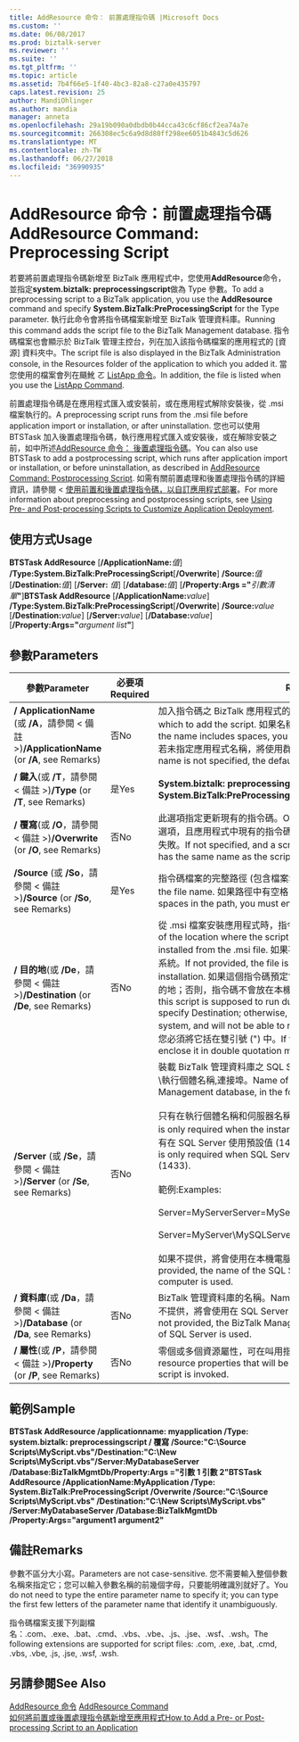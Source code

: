 ```yaml
---
title: AddResource 命令： 前置處理指令碼 |Microsoft Docs
ms.custom: ''
ms.date: 06/08/2017
ms.prod: biztalk-server
ms.reviewer: ''
ms.suite: ''
ms.tgt_pltfrm: ''
ms.topic: article
ms.assetid: 7b4f66e5-1f40-4bc3-82a8-c27a0e435797
caps.latest.revision: 25
author: MandiOhlinger
ms.author: mandia
manager: anneta
ms.openlocfilehash: 29a19b090a0dbdb0b44cca43c6cf86cf2ea74a7e
ms.sourcegitcommit: 266308ec5c6a9d8d80ff298ee6051b4843c5d626
ms.translationtype: MT
ms.contentlocale: zh-TW
ms.lasthandoff: 06/27/2018
ms.locfileid: "36990935"
---
```

# <a name="addresource-command-preprocessing-script"></a><span data-ttu-id="742f1-102">AddResource 命令：前置處理指令碼</span><span class="sxs-lookup"><span data-stu-id="742f1-102">AddResource Command: Preprocessing Script</span></span>
<span data-ttu-id="742f1-103">若要將前置處理指令碼新增至 BizTalk 應用程式中，您使用**AddResource**命令，並指定**system.biztalk: preprocessingscript**做為 Type 參數。</span><span class="sxs-lookup"><span data-stu-id="742f1-103">To add a preprocessing script to a BizTalk application, you use the **AddResource** command and specify **System.BizTalk:PreProcessingScript** for the Type parameter.</span></span> <span data-ttu-id="742f1-104">執行此命令會將指令碼檔案新增至 BizTalk 管理資料庫。</span><span class="sxs-lookup"><span data-stu-id="742f1-104">Running this command adds the script file to the BizTalk Management database.</span></span> <span data-ttu-id="742f1-105">指令碼檔案也會顯示於 BizTalk 管理主控台，列在加入該指令碼檔案的應用程式的 [資源] 資料夾中。</span><span class="sxs-lookup"><span data-stu-id="742f1-105">The script file is also displayed in the BizTalk Administration console, in the Resources folder of the application to which you added it.</span></span> <span data-ttu-id="742f1-106">當您使用的檔案會列在颾魤 ㄛ [ListApp 命令](../core/listapp-command.md)。</span><span class="sxs-lookup"><span data-stu-id="742f1-106">In addition, the file is listed when you use the [ListApp Command](../core/listapp-command.md).</span></span>  
  
 <span data-ttu-id="742f1-107">前置處理指令碼是在應用程式匯入或安裝前，或在應用程式解除安裝後，從 .msi 檔案執行的。</span><span class="sxs-lookup"><span data-stu-id="742f1-107">A preprocessing script runs from the .msi file before application import or installation, or after uninstallation.</span></span> <span data-ttu-id="742f1-108">您也可以使用 BTSTask 加入後置處理指令碼，執行應用程式匯入或安裝後，或在解除安裝之前，如中所述[AddResource 命令： 後置處理指令碼](../core/addresource-command-postprocessing-script.md)。</span><span class="sxs-lookup"><span data-stu-id="742f1-108">You can also use BTSTask to add a postprocessing script, which runs after application import or installation, or before uninstallation, as described in [AddResource Command: Postprocessing Script](../core/addresource-command-postprocessing-script.md).</span></span> <span data-ttu-id="742f1-109">如需有關前置處理和後置處理指令碼的詳細資訊，請參閱 <<c0> [ 使用前置和後置處理指令碼，以自訂應用程式部署](../core/using-pre-and-post-processing-scripts-to-customize-application-deployment.md)。</span><span class="sxs-lookup"><span data-stu-id="742f1-109">For more information about preprocessing and postprocessing scripts, see [Using Pre- and Post-processing Scripts to Customize Application Deployment](../core/using-pre-and-post-processing-scripts-to-customize-application-deployment.md).</span></span>  
  
## <a name="usage"></a><span data-ttu-id="742f1-110">使用方式</span><span class="sxs-lookup"><span data-stu-id="742f1-110">Usage</span></span>  
 <span data-ttu-id="742f1-111">**BTSTask AddResource** [**/ApplicationName:**<em>值</em>] **/Type:System.BizTalk:PreProcessingScript**[**/Overwrite**] **/Source:**<em>值</em>[**/Destination:**<em>值</em>] [**/Server:** <em>值</em>] [**/database:**<em>值</em>] [**/Property:Args ="**<em>引數清單</em>**"**]</span><span class="sxs-lookup"><span data-stu-id="742f1-111">**BTSTask AddResource** [**/ApplicationName:**<em>value</em>] **/Type:System.BizTalk:PreProcessingScript**[**/Overwrite**] **/Source:**<em>value</em> [**/Destination:**<em>value</em>] [**/Server:**<em>value</em>] [**/Database:**<em>value</em>][**/Property:Args="**<em>argument list</em>**"**]</span></span>  
  
## <a name="parameters"></a><span data-ttu-id="742f1-112">參數</span><span class="sxs-lookup"><span data-stu-id="742f1-112">Parameters</span></span>  
  
|<span data-ttu-id="742f1-113">參數</span><span class="sxs-lookup"><span data-stu-id="742f1-113">Parameter</span></span>|<span data-ttu-id="742f1-114">必要項</span><span class="sxs-lookup"><span data-stu-id="742f1-114">Required</span></span>|<span data-ttu-id="742f1-115">ReplTest1</span><span class="sxs-lookup"><span data-stu-id="742f1-115">Value</span></span>|  
|---------------|--------------|-----------|  
|<span data-ttu-id="742f1-116">**/ ApplicationName** (或 **/A**，請參閱 < 備註 >)</span><span class="sxs-lookup"><span data-stu-id="742f1-116">**/ApplicationName** (or **/A**, see Remarks)</span></span>|<span data-ttu-id="742f1-117">否</span><span class="sxs-lookup"><span data-stu-id="742f1-117">No</span></span>|<span data-ttu-id="742f1-118">加入指令碼之 BizTalk 應用程式的名稱。</span><span class="sxs-lookup"><span data-stu-id="742f1-118">Name of the BizTalk application to which to add the script.</span></span> <span data-ttu-id="742f1-119">如果名稱包含空格，您必須將它括在雙引號 (") 中。</span><span class="sxs-lookup"><span data-stu-id="742f1-119">If the name includes spaces, you must enclose it in double quotation marks (").</span></span> <span data-ttu-id="742f1-120">若未指定應用程式名稱，將使用群組預設的 BizTalk 應用程式。</span><span class="sxs-lookup"><span data-stu-id="742f1-120">If the application name is not specified, the default BizTalk application for the group is used.</span></span>|  
|<span data-ttu-id="742f1-121">**/ 鍵入**(或 **/T**，請參閱 < 備註 >)</span><span class="sxs-lookup"><span data-stu-id="742f1-121">**/Type** (or **/T**, see Remarks)</span></span>|<span data-ttu-id="742f1-122">是</span><span class="sxs-lookup"><span data-stu-id="742f1-122">Yes</span></span>|<span data-ttu-id="742f1-123">**System.biztalk: preprocessingscript** （此值不區分大小寫）。</span><span class="sxs-lookup"><span data-stu-id="742f1-123">**System.BizTalk:PreProcessingScript** (This value is not case-sensitive.)</span></span>|  
|<span data-ttu-id="742f1-124">**/ 覆寫**(或 **/O**，請參閱 < 備註 >)</span><span class="sxs-lookup"><span data-stu-id="742f1-124">**/Overwrite** (or **/O**, see Remarks)</span></span>|<span data-ttu-id="742f1-125">否</span><span class="sxs-lookup"><span data-stu-id="742f1-125">No</span></span>|<span data-ttu-id="742f1-126">此選項指定更新現有的指令碼。</span><span class="sxs-lookup"><span data-stu-id="742f1-126">Option to update an existing script.</span></span> <span data-ttu-id="742f1-127">若未指定此選項，且應用程式中現有的指令碼檔案與所加入的指令碼檔案同名，加入作業將會失敗。</span><span class="sxs-lookup"><span data-stu-id="742f1-127">If not specified, and a script file already exists in the application that has the same name as the script file being added, the add operation fails.</span></span>|  
|<span data-ttu-id="742f1-128">**/Source** (或 **/So**，請參閱 < 備註 >)</span><span class="sxs-lookup"><span data-stu-id="742f1-128">**/Source** (or **/So**, see Remarks)</span></span>|<span data-ttu-id="742f1-129">是</span><span class="sxs-lookup"><span data-stu-id="742f1-129">Yes</span></span>|<span data-ttu-id="742f1-130">指令碼檔案的完整路徑 (包含檔案名稱)。</span><span class="sxs-lookup"><span data-stu-id="742f1-130">Full path of the script file, including the file name.</span></span> <span data-ttu-id="742f1-131">如果路徑中有空格，您必須將它括在雙引號 (") 中。</span><span class="sxs-lookup"><span data-stu-id="742f1-131">If there are spaces in the path, you must enclose it in double quotation marks (").</span></span>|  
|<span data-ttu-id="742f1-132">**/ 目的地**(或 **/De**，請參閱 < 備註 >)</span><span class="sxs-lookup"><span data-stu-id="742f1-132">**/Destination** (or **/De**, see Remarks)</span></span>|<span data-ttu-id="742f1-133">否</span><span class="sxs-lookup"><span data-stu-id="742f1-133">No</span></span>|<span data-ttu-id="742f1-134">從 .msi 檔案安裝應用程式時，指令碼檔案之複製目的位置的完整路徑。</span><span class="sxs-lookup"><span data-stu-id="742f1-134">Full path of the location where the script file is to be copied when the application is installed from the .msi file.</span></span> <span data-ttu-id="742f1-135">如果不提供，安裝期間就不會將檔案複製到本機檔案系統。</span><span class="sxs-lookup"><span data-stu-id="742f1-135">If not provided, the file is not copied to the local file system during installation.</span></span> <span data-ttu-id="742f1-136">如果這個指令碼預定會在應用程式解除安裝期間執行，您應該指定目的地；否則，指令碼不會放在本機檔案系統中，並且無法在解除安裝期間執行。</span><span class="sxs-lookup"><span data-stu-id="742f1-136">If this script is supposed to run during application uninstallation, you should specify Destination; otherwise, the script will not reside on the local file system, and will not be able to run during uninstallation.</span></span> <span data-ttu-id="742f1-137">如果路徑中有空格，您必須將它括在雙引號 (") 中。</span><span class="sxs-lookup"><span data-stu-id="742f1-137">If there are spaces in the path, you must enclose it in double quotation marks (").</span></span>|  
|<span data-ttu-id="742f1-138">**/Server** (或 **/Se**，請參閱 < 備註 >)</span><span class="sxs-lookup"><span data-stu-id="742f1-138">**/Server** (or **/Se**, see Remarks)</span></span>|<span data-ttu-id="742f1-139">否</span><span class="sxs-lookup"><span data-stu-id="742f1-139">No</span></span>|<span data-ttu-id="742f1-140">裝載 BizTalk 管理資料庫之 SQL Server 執行個體的名稱，其格式為：伺服器名稱\執行個體名稱,連接埠。</span><span class="sxs-lookup"><span data-stu-id="742f1-140">Name of the SQL Server instance hosting the BizTalk Management database, in the form ServerName\InstanceName,Port.</span></span><br /><br /> <span data-ttu-id="742f1-141">只有在執行個體名稱和伺服器名稱不同時，才需要執行個體名稱。</span><span class="sxs-lookup"><span data-stu-id="742f1-141">Instance name is only required when the instance name is different than the server name.</span></span> <span data-ttu-id="742f1-142">只有在 SQL Server 使用預設值 (1433) 以外的連接埠編號時，才需要連接埠。</span><span class="sxs-lookup"><span data-stu-id="742f1-142">Port is only required when SQL Server uses a port number other than the default (1433).</span></span><br /><br /> <span data-ttu-id="742f1-143">範例:</span><span class="sxs-lookup"><span data-stu-id="742f1-143">Examples:</span></span><br /><br /> <span data-ttu-id="742f1-144">Server=MyServer</span><span class="sxs-lookup"><span data-stu-id="742f1-144">Server=MyServer</span></span><br /><br /> <span data-ttu-id="742f1-145">Server=MyServer\MySQLServer,1533</span><span class="sxs-lookup"><span data-stu-id="742f1-145">Server=MyServer\MySQLServer,1533</span></span><br /><br /> <span data-ttu-id="742f1-146">如果不提供，將會使用在本機電腦上執行的 SQL Server 執行個體的名稱。</span><span class="sxs-lookup"><span data-stu-id="742f1-146">If not provided, the name of the SQL Server instance running on the local computer is used.</span></span>|  
|<span data-ttu-id="742f1-147">**/ 資料庫**(或 **/Da**，請參閱 < 備註 >)</span><span class="sxs-lookup"><span data-stu-id="742f1-147">**/Database** (or **/Da**, see Remarks)</span></span>|<span data-ttu-id="742f1-148">否</span><span class="sxs-lookup"><span data-stu-id="742f1-148">No</span></span>|<span data-ttu-id="742f1-149">BizTalk 管理資料庫的名稱。</span><span class="sxs-lookup"><span data-stu-id="742f1-149">Name of the BizTalk Management database.</span></span> <span data-ttu-id="742f1-150">如果不提供，將會使用在 SQL Server 本機執行個體中執行的 BizTalk 管理資料庫。</span><span class="sxs-lookup"><span data-stu-id="742f1-150">If not provided, the BizTalk Management database running in the local instance of SQL Server is used.</span></span>|  
|<span data-ttu-id="742f1-151">**/ 屬性**(或 **/P**，請參閱 < 備註 >)</span><span class="sxs-lookup"><span data-stu-id="742f1-151">**/Property** (or **/P**, see Remarks)</span></span>|<span data-ttu-id="742f1-152">否</span><span class="sxs-lookup"><span data-stu-id="742f1-152">No</span></span>|<span data-ttu-id="742f1-153">零個或多個資源屬性，可在叫用指令碼時做為引數傳遞給指令碼。</span><span class="sxs-lookup"><span data-stu-id="742f1-153">Zero or more resource properties that will be passed to the script as arguments when the script is invoked.</span></span>|  
  
## <a name="sample"></a><span data-ttu-id="742f1-154">範例</span><span class="sxs-lookup"><span data-stu-id="742f1-154">Sample</span></span>  
 <span data-ttu-id="742f1-155">**BTSTask AddResource /applicationname: myapplication /Type: system.biztalk: preprocessingscript / 覆寫 /Source:"C:\Source Scripts\MyScript.vbs"/Destination:"C:\New Scripts\MyScript.vbs"/Server:MyDatabaseServer /Database:BizTalkMgmtDb/Property:Args ="引數 1 引數 2"**</span><span class="sxs-lookup"><span data-stu-id="742f1-155">**BTSTask AddResource /ApplicationName:MyApplication /Type: System.BizTalk:PreProcessingScript  /Overwrite /Source:"C:\Source Scripts\MyScript.vbs" /Destination:"C:\New Scripts\MyScript.vbs" /Server:MyDatabaseServer /Database:BizTalkMgmtDb /Property:Args="argument1 argument2"**</span></span>  
  
## <a name="remarks"></a><span data-ttu-id="742f1-156">備註</span><span class="sxs-lookup"><span data-stu-id="742f1-156">Remarks</span></span>  
 <span data-ttu-id="742f1-157">參數不區分大小寫。</span><span class="sxs-lookup"><span data-stu-id="742f1-157">Parameters are not case-sensitive.</span></span> <span data-ttu-id="742f1-158">您不需要輸入整個參數名稱來指定它；您可以輸入參數名稱的前幾個字母，只要能明確識別就好了。</span><span class="sxs-lookup"><span data-stu-id="742f1-158">You do not need to type the entire parameter name to specify it; you can type the first few letters of the parameter name that identify it unambiguously.</span></span>  
  
 <span data-ttu-id="742f1-159">指令碼檔案支援下列副檔名：.com、.exe、.bat、.cmd、.vbs、.vbe、.js、.jse、.wsf、.wsh。</span><span class="sxs-lookup"><span data-stu-id="742f1-159">The following extensions are supported for script files: .com, .exe, .bat, .cmd, .vbs, .vbe, .js, .jse, .wsf, .wsh.</span></span>  
  
## <a name="see-also"></a><span data-ttu-id="742f1-160">另請參閱</span><span class="sxs-lookup"><span data-stu-id="742f1-160">See Also</span></span>  
 <span data-ttu-id="742f1-161">[AddResource 命令](../core/addresource-command.md) </span><span class="sxs-lookup"><span data-stu-id="742f1-161">[AddResource Command](../core/addresource-command.md) </span></span>  
 [<span data-ttu-id="742f1-162">如何將前置或後置處理指令碼新增至應用程式</span><span class="sxs-lookup"><span data-stu-id="742f1-162">How to Add a Pre- or Post-processing Script to an Application</span></span>](../core/how-to-add-a-pre-or-post-processing-script-to-an-application.md)